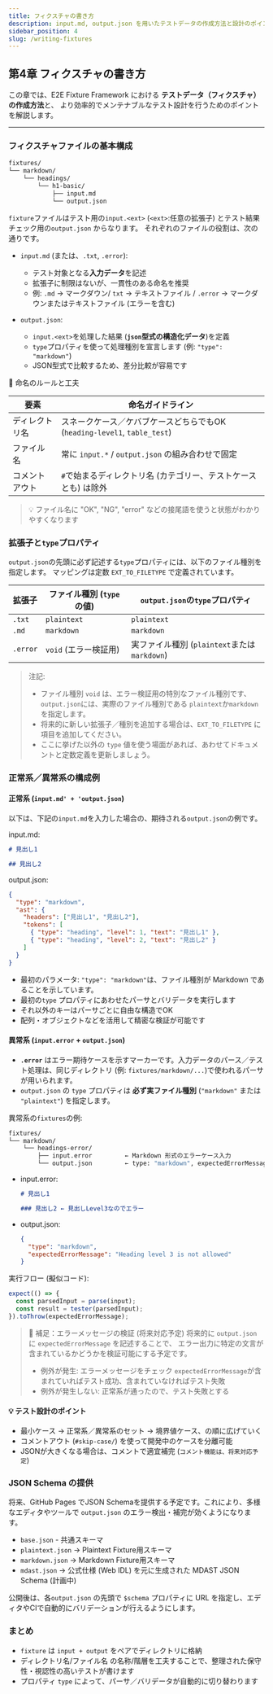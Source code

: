 ```yaml
---
title: フィクスチャの書き方
description: input.md, output.json を用いたテストデータの作成方法と設計のポイントを解説します。
sidebar_position: 4
slug: /writing-fixtures
---
```


## 第4章 フィクスチャの書き方

この章では、E2E Fixture Framework における **テストデータ（フィクスチャ）の作成方法**と、
より効率的でメンテナブルなテスト設計を行うためのポイントを解説します。

---

### フィクスチャファイルの基本構成

```bash
fixtures/
└── markdown/
    └── headings/
        └── h1-basic/
            ├── input.md
            └── output.json
```

`fixture`ファイルはテスト用の`input.<ext>` (`<ext>`:任意の拡張子) とテスト結果チェック用の`output.json` からなります。
それぞれのファイルの役割は、次の通りです。

- `input.md` (または、`.txt`, `.error`):
  - テスト対象となる**入力データ**を記述
  - 拡張子に制限はないが、一貫性のある命名を推奨
  - 例: `.md` → マークダウン/ `txt` → テキストファイル / `.error` → マークダウンまたはテキストファイル (エラーを含む)

- `output.json`:
  - `input.<ext>`を処理した結果 (**`json`型式の構造化データ**)を定義
  - `type`プロパティを使って処理種別を宣言します (例: `"type": "markdown"`)
  - JSON型式で比較するため、差分比較が容易です

📌 命名のルールと工夫

| 要素           | 命名ガイドライン                                                          |
| -------------- | ------------------------------------------------------------------------- |
| ディレクトリ名 | スネークケース／ケバブケースどちらでもOK (`heading-level1`, `table_test`) |
| ファイル名     | 常に `input.*` / `output.json` の組み合わせで固定                         |
| コメントアウト | `#`で始まるディレクトリ名 (カテゴリー、テストケースとも) は除外           |

> 💡 ファイル名に "OK", "NG", "error" などの接尾語を使うと状態がわかりやすくなります

### 拡張子と`type`プロパティ

`output.json`の先頭に必ず記述する`type`プロパティには、以下のファイル種別を指定します。
マッピングは定数 `EXT_TO_FILETYPE` で定義されています。

| 拡張子   | ファイル種別 (`type` の値) | `output.json`の`type`プロパティ              |
| -------- | -------------------------- | -------------------------------------------- |
| `.txt`   | `plaintext`                | `plaintext`                                  |
| `.md`    | `markdown`                 | `markdown`                                   |
| `.error` | `void` (エラー検証用)      | 実ファイル種別 (`plaintext`または`markdown`) |

> 注記:
>
> - ファイル種別 `void` は、エラー検証用の特別なファイル種別です、`output.json`には、実際のファイル種別である
>   `plaintext`か`markdown`を指定します。
> - 将来的に新しい拡張子／種別を追加する場合は、`EXT_TO_FILETYPE` に項目を追加してください。
> - ここに挙げた以外の `type` 値を使う場面があれば、あわせてドキュメントと定数定義を更新しましょう。

### 正常系／異常系の構成例

#### 正常系 (`input.md' + 'output.json`)

以下は、下記の`input.md`を入力した場合の、期待される`output.json`の例です。

input.md:

```markdown
# 見出し1

## 見出し2
```

output.json:

```json
{
  "type": "markdown",
  "ast": {
    "headers": ["見出し1", "見出し2"],
    "tokens": [
      { "type": "heading", "level": 1, "text": "見出し1" },
      { "type": "heading", "level": 2, "text": "見出し2" }
    ]
  }
}
```

- 最初のパラメータ: `"type": "markdown"`は、ファイル種別が Markdown であることを示しています。
- 最初の`type` プロパティにあわせたパーサとバリデータを実行します
- それ以外のキーはパーサごとに自由な構造でOK
- 配列・オブジェクトなどを活用して精密な検証が可能です

#### 異常系 (`input.error` + `output.json`)

- **`.error`** はエラー期待ケースを示すマーカーです。入力データのパース／テスト処理は、同じディレクトリ
  (例: `fixtures/markdown/...`)で使われるパーサが用いられます。
- `output.json` の `type` プロパティは **必ず実ファイル種別** (`"markdown"` または `"plaintext"`) を指定します。

異常系の`fixtures`の例:

```bash
fixtures/
└── markdown/
    └── headings-error/
        ├── input.error         ← Markdown 形式のエラーケース入力
        └── output.json         ← type: "markdown", expectedErrorMessage を定義
```

- input.error:
  ```markdown
  # 見出し1

  ### 見出し2 ← 見出しLevel3なのでエラー
  ```

- output.json:
  ```json
  {
    "type": "markdown",
    "expectedErrorMessage": "Heading level 3 is not allowed"
  }
  ```

実行フロー (擬似コード):

```typescript
expect(() => {
  const parsedInput = parse(input);
  const result = tester(parsedInput);
}).toThrow(expectedErrorMessage);
```

> 🧪 補足：エラーメッセージの検証 (将来対応予定)
> 将来的に `output.json` に `expectedErrorMessage` を記述することで、
> エラー出力に特定の文言が含まれているかどうかを検証可能にする予定です。
>
> - 例外が発生: エラーメッセージをチェック
>   `expectedErrorMessage`が含まれていればテスト成功、含まれていなければテスト失敗
> - 例外が発生しない: 正常系が通ったので、テスト失敗とする

#### 💡 テスト設計のポイント

- 最小ケース → 正常系／異常系のセット → 境界値ケース、の順に広げていく
- コメントアウト (`#skip-case/`) を使って開発中のケースを分離可能
- JSONが大きくなる場合は、コメントで適宜補完 (`コメント機能は、将来対応予定`)

### JSON Schema の提供

将来、GitHub Pages でJSON Schemaを提供する予定です。これにより、多様なエディタやツールで `output.json` のエラー検出・補完が効くようになります。

- `base.json` - 共通スキーマ
- `plaintext.json` → Plaintext Fixture用スキーマ
- `markdown.json` → Markdown Fixture用スキーマ
- `mdast.json` → 公式仕様 (Web IDL) を元に生成された MDAST JSON Schema (計画中)

公開後は、各`output.json` の先頭で `$schema` プロパティに URL を指定し、エディタやCIで自動的にバリデーションが行えるようにします。

### まとめ

- `fixture` は `input + output` をペアでディレクトリに格納
- ディレクトリ名/ファイル名 の名称/階層を工夫することで、整理された保守性・視認性の高いテストが書けます
- プロパティ `type` によって、パーサ／バリデータが自動的に切り替わります
